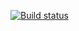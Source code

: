[![Build status](https://ci.appveyor.com/api/projects/status/6gx51v2t6eh7k4f6?svg=true)](https://ci.appveyor.com/project/IrinaVasilenko88/pageobject)
